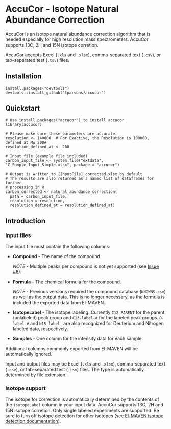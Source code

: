 # AccuCor - Isotope Natural Abundance Correction

AccuCor is an isotope natural abundance correction algorithm that is needed 
especially for high resolution mass spectrometers. AccuCor supports 13C, 2H and
15N isotope corretion. 

AccuCor accepts Excel (`.xls` and `.xlsx`), comma-separated text (`.csv`), or
tab-separated test (`.tsv`) files.


## Installation
```
install.packages("devtools")
devtools::install_github("lparsons/accucor")
```

## Quickstart

```
# Use install.packages("accucor") to install accucor
library(accucor)

# Please make sure these parameters are accurate.
resolution <- 140000  # For Exactive, the Resolution is 100000, defined at Mw 200#
resolution_defined_at <- 200

# Input file (example file included)
carbon_input_file <- system.file("extdata", "C_Sample_Input_Simple.xlsx", package = "accucor")

# Output is written to [InputFile]_corrected.xlsx by default
# The results are also returned as a named list of dataframes for further
# processing in R
carbon_corrected <- natural_abundance_correction(
  path = carbon_input_file,
  resolution = resolution, 
  resolution_defined_at = resolution_defined_at)
```

## Introduction

### Input files

The input file must contain the following columns:

* **Compound** - The name of the compound.

  *NOTE* - Multiple peaks per compound is not yet supported (see 
  [Issue #8](https://github.com/lparsons/Isotope-Natural-Abundance-Correction/issues/8)).
  
* **Formula** - The chemical formula for the compound.

   *NOTE* - Previous versions required the compound database (`KNOWNS.csv`) as
   well as the output data. This is no longer necessary, as the formula is
   included the exported data from El-MAVEN.
   
* **IsotopeLabel** - The isotope labeling. Currently `C12 PARENT` for the parent
  (unlabeled) peak group and `C13-label-#` for the labeled peak groups.
  `D-label-#` and `N15-label-` are also recognized for Deuterium and Nitrogen
  labeled data, respectively.
  
* **Samples** - One column for the intensity data for each sample.

Additional columns commonly exported from El-MAVEN will be automatically
ignored.

Input and output files may be Excel (`.xls` and `.xlsx`), comma-separated text
(`.csv`), or tab-separated test (`.tsv`) files. The type is automatically
determined by file extension.


### Isotope support

The isotope for correction is automatically determined by the contents of the 
`isotopeLabel` column in your input data. AccuCor supports 13C, 2H and
15N isotope corretion. Only single labeled experiments are supported. Be sure
to turn off isotope detection for other isotopes (see 
[El-MAVEN isotope detection documentation](https://github.com/ElucidataInc/ElMaven/wiki/Labeled-LCMS-Workflow#isotope-detection)).
